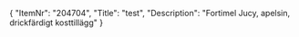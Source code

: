 {
  "ItemNr": "204704",
  "Title": "test",
  "Description": "Fortimel Jucy, apelsin, drickfärdigt kosttillägg"
}